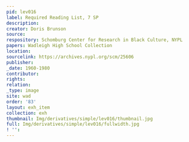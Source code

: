 ```yaml
---
pid: lev016
label: Required Reading List, 7 SP
description:
creator: Doris Brunson
source:
respository: Schomburg Center for Research in Black Culture, NYPL
papers: Wadleigh High School Collection
location:
sourcelink: https://archives.nypl.org/scm/25606
publisher:
_date: 1960-1980
contributor:
rights:
relation:
_type: image
site: wad
order: '83'
layout: exh_item
collection: exh
thumbnail: Img/derivatives/simple/lev016/thumbnail.jpg
full: Img/derivatives/simple/lev016/fullwidth.jpg
! '':
---
```

